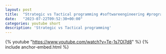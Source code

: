 ```yaml
---
layout: post
title:  "Strategic vs Tactical programming #softwareengineering #programming #coding"
date:   "2023-07-22T09:52:30+00:00"
categories: youtube short
description: 'Strategic vs Tactical programming'
---
```

{% youtube  "https://www.youtube.com/watch?v=Te-1s7OI7d8" %}
{% include anchor-embed.html %}
<br />

